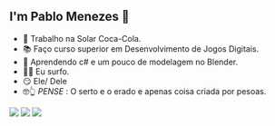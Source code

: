 ##  I'm Pablo Menezes 👋

- 💼 Trabalho na Solar Coca-Cola.
- 📚 Faço curso superior em Desenvolvimento de Jogos Digitais.
- 🌱 Aprendendo c# e um pouco de modelagem no Blender.
- 🏄‍♂️ Eu surfo.
- 😏 Ele/ Dele
- 🤓👆 *PENSE* : O serto e o erado e apenas coisa criada por pesoas.

<div>
  <a href="https://br.linkedin.com/in/pablo-menezes-74559320a"><img src ="https://img.shields.io/badge/LinkedIn-0077B5?style=for-the-badge&logo=linkedin&logoColor=white" target"_blanck"
></a>
  <a href="mailto:pablomenezes.c@gmail.com"><img src ="https://img.shields.io/badge/Gmail-D14836?style=for-the-badge&logo=gmail&logoColor=white" target"_blanck"
></a>
  <a href ="https://www.instagram.com/pablo_.menezes/"><img src="https://img.shields.io/badge/Instagram-E4405F?style=for-the-badge&logo=instagram&logoColor=white" target"_blanck"></a>
</div>
